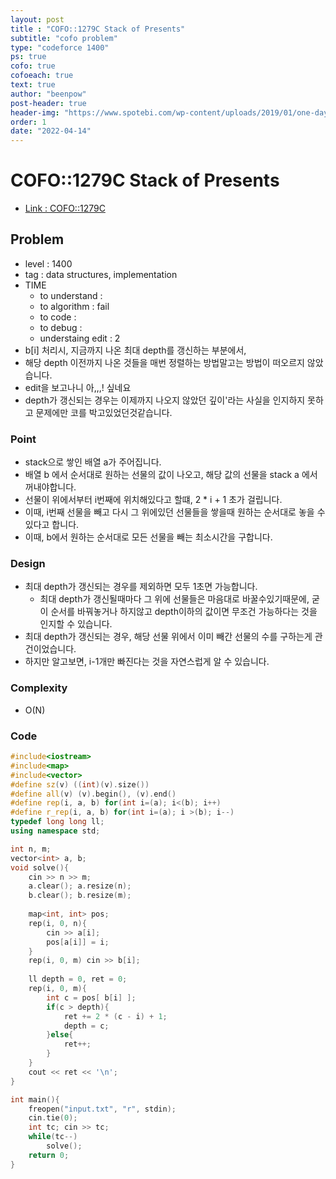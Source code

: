 ```yaml
---
layout: post
title : "COFO::1279C Stack of Presents"
subtitle: "cofo problem"
type: "codeforce 1400"
ps: true
cofo: true
cofoeach: true
text: true
author: "beenpow"
post-header: true
header-img: "https://www.spotebi.com/wp-content/uploads/2019/01/one-day-day-one-workout-motivation-spotebi.jpg"
order: 1
date: "2022-04-14"
---
```

# COFO::1279C Stack of Presents
- [Link : COFO::1279C](https://codeforces.com/problemset/problem/1279/C)


## Problem 

- level : 1400
- tag : data structures, implementation
- TIME
  - to understand    : 
  - to algorithm     : fail
  - to code          :
  - to debug         :
  - understaing edit : 2
- b[i] 처리시, 지금까지 나온 최대 depth를 갱신하는 부분에서,
- 해당 depth 이전까지 나온 것들을 매번 정렬하는 방법말고는 방법이 떠오르지 않았습니다.
- edit을 보고나니 아,,,! 싶네요
- depth가 갱신되는 경우는 이제까지 나오지 않았던 깊이'라는 사실을 인지하지 못하고 문제에만 코를 박고있었던것같습니다.

### Point
- stack으로 쌓인 배열 a가 주어집니다.
- 배열 b 에서 순서대로 원하는 선물의 값이 나오고, 해당 값의 선물을 stack a 에서 꺼내야합니다.
- 선물이 위에서부터 i번째에 위치해있다고 할떄, 2 * i + 1 초가 걸립니다.
- 이때, i번째 선물을 빼고 다시 그 위에있던 선물들을 쌓을때 원하는 순서대로 놓을 수 있다고 합니다.
- 이때, b에서 원하는 순서대로 모든 선물을 빼는 최소시간을 구합니다.

### Design
- 최대 depth가 갱신되는 경우를 제외하면 모두 1초면 가능합니다.
  - 최대 depth가 갱신될때마다 그 위에 선물들은 마음대로 바꿀수있기때문에, 굳이 순서를 바꿔놓거나 하지않고 depth이하의 값이면 무조건 가능하다는 것을 인지할 수 있습니다.
- 최대 depth가 갱신되는 경우, 해당 선물 위에서 이미 빼간 선물의 수를 구하는게 관건이었습니다.
- 하지만 알고보면, i-1개만 빠진다는 것을 자연스럽게 알 수 있습니다.

### Complexity
- O(N)

### Code

```cpp
#include<iostream>
#include<map>
#include<vector>
#define sz(v) ((int)(v).size())
#define all(v) (v).begin(), (v).end()
#define rep(i, a, b) for(int i=(a); i<(b); i++)
#define r_rep(i, a, b) for(int i=(a); i >(b); i--)
typedef long long ll;
using namespace std;

int n, m;
vector<int> a, b;
void solve(){
    cin >> n >> m;
    a.clear(); a.resize(n);
    b.clear(); b.resize(m);
    
    map<int, int> pos;
    rep(i, 0, n){
        cin >> a[i];
        pos[a[i]] = i;
    }
    rep(i, 0, m) cin >> b[i];
    
    ll depth = 0, ret = 0;
    rep(i, 0, m){
        int c = pos[ b[i] ];
        if(c > depth){
            ret += 2 * (c - i) + 1;
            depth = c;
        }else{
            ret++;
        }
    }
    cout << ret << '\n';
}

int main(){
    freopen("input.txt", "r", stdin);
    cin.tie(0);
    int tc; cin >> tc;
    while(tc--)
        solve();
    return 0;
}

```
